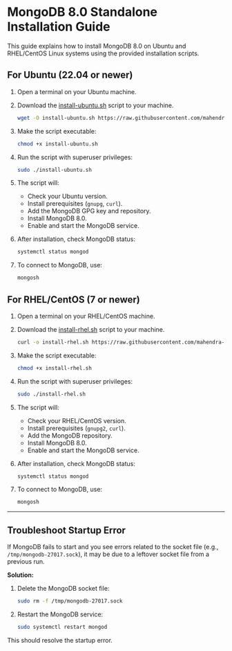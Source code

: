 # MongoDB 8.0 Standalone Installation Guide

This guide explains how to install MongoDB 8.0 on Ubuntu and RHEL/CentOS Linux systems using the provided installation scripts.


## For Ubuntu (22.04 or newer)

1. Open a terminal on your Ubuntu machine.
2. Download the [install-ubuntu.sh](install-ubuntu.sh) script to your machine.

    ```sh
    wget -O install-ubuntu.sh https://raw.githubusercontent.com/mahendra-shinde/mmc-gurgaon-25/refs/heads/main/mongodb/demos/install-ubuntu.sh
    ```

3. Make the script executable:
   ```sh
   chmod +x install-ubuntu.sh
   ```
4. Run the script with superuser privileges:
   ```sh
   sudo ./install-ubuntu.sh
   ```
5. The script will:
   - Check your Ubuntu version.
   - Install prerequisites (`gnupg`, `curl`).
   - Add the MongoDB GPG key and repository.
   - Install MongoDB 8.0.
   - Enable and start the MongoDB service.

6. After installation, check MongoDB status:
   ```sh
   systemctl status mongod
   ```
7. To connect to MongoDB, use:
   ```sh
   mongosh
   ```

## For RHEL/CentOS (7 or newer)

1. Open a terminal on your RHEL/CentOS machine.
2. Download the [install-rhel.sh](install-rhel.sh) script to your machine.
   ```sh
   curl -o install-rhel.sh https://raw.githubusercontent.com/mahendra-shinde/mmc-gurgaon-25/refs/heads/main/mongodb/demos/install-rhel.sh
   ```
3. Make the script executable:
   ```sh
   chmod +x install-rhel.sh
   ```
4. Run the script with superuser privileges:
   ```sh
   sudo ./install-rhel.sh
   ```
5. The script will:
   - Check your RHEL/CentOS version.
   - Install prerequisites (`gnupg2`, `curl`).
   - Add the MongoDB repository.
   - Install MongoDB 8.0.
   - Enable and start the MongoDB service.

6. After installation, check MongoDB status:
   ```sh
   systemctl status mongod
   ```
7. To connect to MongoDB, use:
   ```sh
   mongosh
   ```

---

## Troubleshoot Startup Error

If MongoDB fails to start and you see errors related to the socket file (e.g., `/tmp/mongodb-27017.sock`), it may be due to a leftover socket file from a previous run.

**Solution:**

1. Delete the MongoDB socket file:
   ```sh
   sudo rm -f /tmp/mongodb-27017.sock
   ```
2. Restart the MongoDB service:
   ```sh
   sudo systemctl restart mongod
   ```

This should resolve the startup error.

